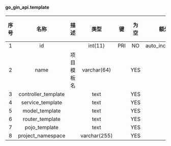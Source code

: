 #### go_gin_api.template 

| 序号 | 名称 | 描述 | 类型 | 键 | 为空 | 额外 | 默认值 |
| :--: | :--: | :--: | :--: | :--: | :--: | :--: | :--: |
| 1 | id |  | int(11) | PRI | NO | auto_increment |  |
| 2 | name | 项目模板名 | varchar(64) |  | YES |  |  |
| 3 | controller_template |  | text |  | YES |  |  |
| 4 | service_template |  | text |  | YES |  |  |
| 5 | model_template |  | text |  | YES |  |  |
| 6 | router_template |  | text |  | YES |  |  |
| 7 | pojo_template |  | text |  | YES |  |  |
| 8 | project_namespace |  | varchar(255) |  | YES |  |  |
